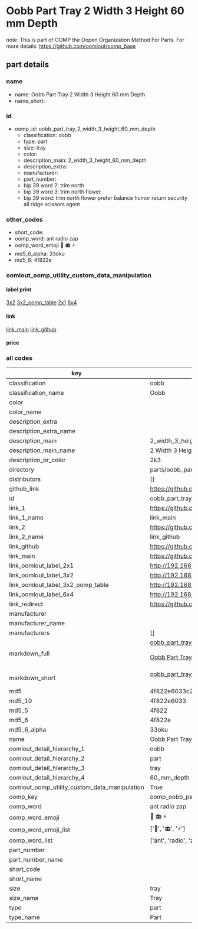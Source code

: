 # Oobb Part Tray 2 Width 3 Height 60 mm Depth  

note: This is part of OOMP the Oopen Organization Method For Parts. For more details: https://github.com/oomlout/oomp_base

##  part details
  







### name
* name: Oobb Part Tray 2 Width 3 Height 60 mm Depth
* name_short: 
### id
* oomp_id: oobb_part_tray_2_width_3_height_60_mm_depth
  * classification: oobb
  * type: part
  * size: tray
  * color: 
  * description_main: 2_width_3_height_60_mm_depth
  * description_extra: 
  * manufacturer: 
  * part_number: 
  * bip 39 word 2: trim north
  * bip 39 word 3: trim north flower
  * bip 39 word: trim north flower prefer balance humor return security all ridge scissors agent

### other_codes
* short_code: 
* oomp_word: ant radio zap
* oomp_word_emoji :ant: :radio: :zap:
* md5_6_alpha: 33oku
* md5_6: 4f822e






### oomlout_oomp_utility_custom_data_manipulation
#### label print
[3x2](http://192.168.1.245:1112/?label=oomp%2033oku)
[3x2_oomp_table](http://192.168.1.108:1112/?label=oomp%2033oku)
[2x1](http://192.168.1.242:1112/?label=oomp%2033oku)
[6x4](http://192.168.1.55:1112/?label=oomp%2033oku)    

#### link

[link_main](https://github.com/oomlout/oomlout_oomp_version_1_messy/tree/main/parts/oobb_part_tray_2_width_3_height_60_mm_depth) [link_github](https://github.com/oomlout/oomlout_oomp_version_1_messy/tree/main/parts/oobb_part_tray_2_width_3_height_60_mm_depth)                             

#### price







### all codes 
| key | value |  
| --- | --- |  
| classification | oobb |  
| classification_name | Oobb |  
| color |  |  
| color_name |  |  
| description_extra |  |  
| description_extra_name |  |  
| description_main | 2_width_3_height_60_mm_depth |  
| description_main_name | 2 Width 3 Height 60 mm Depth |  
| description_or_color | 2k3 |  
| directory | parts/oobb_part_tray_2_width_3_height_60_mm_depth |  
| distributors | [] |  
| github_link | https://github.com/oomlout/oomlout_oomp_part_src/tree/main/parts/oobb_part_tray_2_width_3_height_60_mm_depth |  
| id | oobb_part_tray_2_width_3_height_60_mm_depth |  
| link_1 | https://github.com/oomlout/oomlout_oomp_version_1_messy/tree/main/parts/oobb_part_tray_2_width_3_height_60_mm_depth |  
| link_1_name | link_main |  
| link_2 | https://github.com/oomlout/oomlout_oomp_version_1_messy/tree/main/parts/oobb_part_tray_2_width_3_height_60_mm_depth |  
| link_2_name | link_github |  
| link_github | https://github.com/oomlout/oomlout_oomp_version_1_messy/tree/main/parts/oobb_part_tray_2_width_3_height_60_mm_depth |  
| link_main | https://github.com/oomlout/oomlout_oomp_version_1_messy/tree/main/parts/oobb_part_tray_2_width_3_height_60_mm_depth |  
| link_oomlout_label_2x1 | http://192.168.1.242:1112/?label=oomp%2033oku |  
| link_oomlout_label_3x2 | http://192.168.1.245:1112/?label=oomp%2033oku |  
| link_oomlout_label_3x2_oomp_table | http://192.168.1.108:1112/?label=oomp%2033oku |  
| link_oomlout_label_6x4 | http://192.168.1.55:1112/?label=oomp%2033oku |  
| link_redirect | https://github.com/oomlout/oomlout_oomp_version_1_messy/tree/main/parts/oobb_part_tray_2_width_3_height_60_mm_depth |  
| manufacturer |  |  
| manufacturer_name |  |  
| manufacturers | [] |  
| markdown_full | [oobb_part_tray_2_width_3_height_60_mm_depth](none)<br>[](none)<br>[Oobb Part Tray 2 Width 3 Height 60 Mm Depth](none)<br><br> |  
| markdown_short | [oobb_part_tray_2_width_3_height_60_mm_depth](none)<br><br> |  
| md5 | 4f822e6033c2d705bc08da9cb3259745 |  
| md5_10 | 4f822e6033 |  
| md5_5 | 4f822 |  
| md5_6 | 4f822e |  
| md5_6_alpha | 33oku |  
| name | Oobb Part Tray 2 Width 3 Height 60 mm Depth |  
| oomlout_detail_hierarchy_1 | oobb |  
| oomlout_detail_hierarchy_2 | part |  
| oomlout_detail_hierarchy_3 | tray |  
| oomlout_detail_hierarchy_4 | 60_mm_depth |  
| oomlout_oomp_utility_custom_data_manipulation | True |  
| oomp_key | oomp_oobb_part_tray_2_width_3_height_60_mm_depth |  
| oomp_word | ant radio zap |  
| oomp_word_emoji | :ant: :radio: :zap: |  
| oomp_word_emoji_list | [':ant:', ':radio:', ':zap:'] |  
| oomp_word_list | ['ant', 'radio', 'zap'] |  
| part_number |  |  
| part_number_name |  |  
| short_code |  |  
| short_name |  |  
| size | tray |  
| size_name | Tray |  
| type | part |  
| type_name | Part |  
